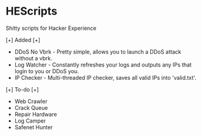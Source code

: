 # HEScripts
Shitty scripts for Hacker Experience

[+] Added [+]
- DDoS No Vbrk - Pretty simple, allows you to launch a DDoS attack without a vbrk.
- Log Watcher - Constantly refreshes your logs and outputs any IPs that login to you or DDoS you.
- IP Checker - Multi-threaded IP checker, saves all valid IPs into 'valid.txt'.

[+] To-do [+]
- Web Crawler
- Crack Queue
- Repair Hardware
- Log Camper
- Safenet Hunter
